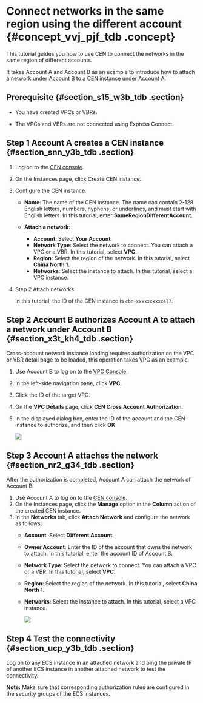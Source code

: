 # Connect networks in the same region using the different account {#concept_vvj_pjf_tdb .concept}

This tutorial guides you how to use CEN to connect the networks in the same region of different accounts.

It takes Account A and Account B as an example to introduce how to attach a network under Account B to a CEN instance under Account A.

## Prerequisite {#section_s15_w3b_tdb .section}

-   You have created VPCs or VBRs.

-   The VPCs and VBRs are not connected using Express Connect.


## Step 1 Account A creates a CEN instance {#section_snn_y3b_tdb .section}

1.  Log on to the [CEN console](https://cen.console.aliyun.com/).
2.  On the Instances page, click Create CEN instance.
3.  Configure the CEN instance.
    -   **Name**: The name of the CEN instance. The name can contain 2-128 English letters, numbers, hyphens, or underlines, and must start with English letters. In this tutorial, enter **SameRegionDifferentAccount**.
    -   **Attach a network**:

        -   **Account**: Select **Your Account**.
        -   **Network Type**: Select the network to connect. You can attach a VPC or a VBR. In this tutorial, select **VPC**.
        -   **Region**: Select the region of the network. In this tutorial, select **China North 1**.
        -   **Networks**: Select the instance to attach. In this tutorial, select a VPC instance.
4.  Step 2 Attach networks

    In this tutorial, the ID of the CEN instance is `cbn-xxxxxxxxxx4l7`.


## Step 2 Account B authorizes Account A to attach a network under Account B {#section_x3t_kh4_tdb .section}

Cross-account network instance loading requires authorization on the VPC or VBR detail page to be loaded, this operation takes VPC as an example.

1.  Use Account B to log on to the [VPC Console](https://vpcnext.console.aliyun.com/).
2.  In the left-side navigation pane, click **VPC**.
3.  Click the ID of the target VPC.
4.  On the **VPC Details** page, click **CEN Cross Account Authorization**.
5.  In the displayed dialog box, enter the ID of the account and the CEN instance to authorize, and then click **OK**.

    ![](http://static-aliyun-doc.oss-cn-hangzhou.aliyuncs.com/assets/img/3046/926_en-US.png)


## Step 3 Account A attaches the network {#section_nr2_g34_tdb .section}

After the authorization is completed, Account A can attach the network of Account B:

1.  Use Account A to log on to the [CEN console](https://cen.console.aliyun.com/).
2.  On the Instances page, click the **Manage** option in the **Column** action of the created CEN instance.
3.  In the **Networks** tab, click **Attach Network** and configure the network as follows:
    -   **Account**: Select **Different Account**.
    -   **Owner Account**: Enter the ID of the account that owns the network to attach. In this tutorial, enter the account ID of Account B.
    -   **Network Type**: Select the network to connect. You can attach a VPC or a VBR. In this tutorial, select **VPC**.
    -   **Region**: Select the region of the network. In this tutorial, select **China North 1**.
    -   **Networks**: Select the instance to attach. In this tutorial, select a VPC instance.

        ![](http://static-aliyun-doc.oss-cn-hangzhou.aliyuncs.com/assets/img/3046/927_en-US.png)


## Step 4 Test the connectivity {#section_ucp_y3b_tdb .section}

Log on to any ECS instance in an attached network and ping the private IP of another ECS instance in another attached network to test the connectivity.

**Note:** Make sure that corresponding authorization rules are configured in the security groups of the ECS instances.

